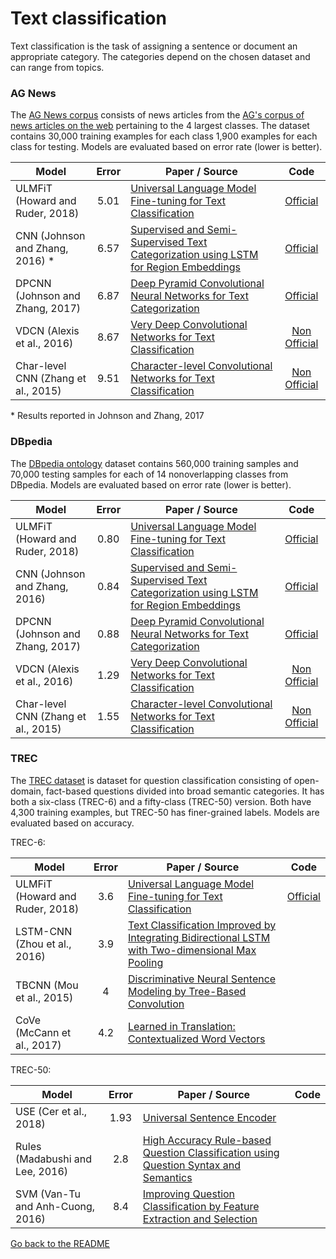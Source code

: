# Text classification

Text classification is the task of assigning a sentence or document an appropriate category.
The categories depend on the chosen dataset and can range from topics.

### AG News

The [AG News corpus](https://papers.nips.cc/paper/5782-character-level-convolutional-networks-for-text-classification.pdf)
consists of news articles from the [AG's corpus of news articles on the web](http://www.di.unipi.it/~gulli/AG_corpus_of_news_articles.html)
pertaining to the 4 largest classes. The dataset contains 30,000 training examples for each class
1,900 examples for each class for testing. Models are evaluated based on error rate (lower is better).

| Model           | Error  |  Paper / Source | Code |
| ------------- | :-----:| --- | :-----: |
| ULMFiT (Howard and Ruder, 2018) | 5.01 | [Universal Language Model Fine-tuning for Text Classification](https://arxiv.org/abs/1801.06146) | [Official](http://nlp.fast.ai/ulmfit ) |
| CNN (Johnson and Zhang, 2016) * | 6.57 | [Supervised and Semi-Supervised Text Categorization using LSTM for Region Embeddings](https://arxiv.org/abs/1602.02373) | [Official](https://github.com/riejohnson/ConText ) |
| DPCNN (Johnson and Zhang, 2017) | 6.87 | [Deep Pyramid Convolutional Neural Networks for Text Categorization](http://aclweb.org/anthology/P17-1052) | [Official](https://github.com/riejohnson/ConText ) |
| VDCN (Alexis et al., 2016) | 8.67 | [Very Deep Convolutional Networks for Text Classification](https://arxiv.org/abs/1606.01781) | [Non Official](https://github.com/ArdalanM/nlp-benchmarks/blob/master/src/VDCNN.py ) |
| Char-level CNN (Zhang et al., 2015) | 9.51 | [Character-level Convolutional Networks for Text Classification](https://papers.nips.cc/paper/5782-character-level-convolutional-networks-for-text-classification.pdf) | [Non Official](https://github.com/ArdalanM/nlp-benchmarks/blob/master/src/CNN.py ) |

\* Results reported in Johnson and Zhang, 2017

### DBpedia

The [DBpedia ontology](https://papers.nips.cc/paper/5782-character-level-convolutional-networks-for-text-classification.pdf) 
dataset contains 560,000 training samples and 70,000 testing samples for each of 14 nonoverlapping classes from DBpedia.
Models are evaluated based on error rate (lower is better).

| Model           | Error  |  Paper / Source | Code |
| ------------- | :-----:| --- | :-----: |
| ULMFiT (Howard and Ruder, 2018) | 0.80 | [Universal Language Model Fine-tuning for Text Classification](https://arxiv.org/abs/1801.06146)  | [Official](http://nlp.fast.ai/ulmfit ) |
| CNN (Johnson and Zhang, 2016) | 0.84 | [Supervised and Semi-Supervised Text Categorization using LSTM for Region Embeddings](https://arxiv.org/abs/1602.02373) | [Official](https://github.com/riejohnson/ConText ) |
| DPCNN (Johnson and Zhang, 2017) | 0.88 | [Deep Pyramid Convolutional Neural Networks for Text Categorization](http://aclweb.org/anthology/P17-1052) | [Official](https://github.com/riejohnson/ConText ) |
| VDCN (Alexis et al., 2016) | 1.29 | [Very Deep Convolutional Networks for Text Classification](https://arxiv.org/abs/1606.01781) |  [Non Official](https://github.com/ArdalanM/nlp-benchmarks/blob/master/src/VDCNN.py ) |
| Char-level CNN (Zhang et al., 2015) | 1.55 | [Character-level Convolutional Networks for Text Classification](https://papers.nips.cc/paper/5782-character-level-convolutional-networks-for-text-classification.pdf) | [Non Official](https://github.com/ArdalanM/nlp-benchmarks/blob/master/src/CNN.py ) |

### TREC

The [TREC dataset](http://citeseerx.ist.psu.edu/viewdoc/download?doi=10.1.1.11.2766&rep=rep1&type=pdf) is dataset for
question classification consisting of open-domain, fact-based questions divided into broad semantic categories. 
It has both a six-class (TREC-6) and a fifty-class (TREC-50) version. Both have 4,300 training examples, 
but TREC-50 has finer-grained labels. Models are evaluated based on accuracy.

TREC-6:

| Model           | Error  |  Paper / Source | Code |
| ------------- | :-----:| --- | :-----: |
| ULMFiT (Howard and Ruder, 2018) | 3.6 | [Universal Language Model Fine-tuning for Text Classification](https://arxiv.org/abs/1801.06146) | [Official](http://nlp.fast.ai/ulmfit ) |
| LSTM-CNN (Zhou et al., 2016) | 3.9 | [Text Classification Improved by Integrating Bidirectional LSTM with Two-dimensional Max Pooling](http://www.aclweb.org/anthology/C16-1329) |
| TBCNN (Mou et al., 2015) | 4 | [Discriminative Neural Sentence Modeling by Tree-Based Convolution](http://aclweb.org/anthology/D15-1279) |
| CoVe (McCann et al., 2017) | 4.2 | [Learned in Translation: Contextualized Word Vectors](https://arxiv.org/abs/1708.00107) |

TREC-50:

| Model           | Error  |  Paper / Source | Code |
| ------------- | :-----:| --- | :-----: |
|USE (Cer et al., 2018) | 1.93 |[Universal Sentence Encoder](https://arxiv.org/pdf/1803.11175.pdf)| |
| Rules (Madabushi and Lee, 2016) | 2.8 |[High Accuracy Rule-based Question Classification using Question Syntax and Semantics](http://www.aclweb.org/anthology/C16-1116)| |
| SVM (Van-Tu and Anh-Cuong, 2016) | 8.4 | [Improving Question Classification by Feature Extraction and Selection](https://www.researchgate.net/publication/303553351_Improving_Question_Classification_by_Feature_Extraction_and_Selection) | |

[Go back to the README](README.md)
